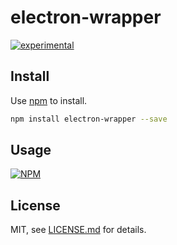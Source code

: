 # electron-wrapper

[![experimental](http://badges.github.io/stability-badges/dist/experimental.svg)](http://github.com/badges/stability-badges)



## Install

Use [npm](https://npmjs.com/) to install.

```sh
npm install electron-wrapper --save
```

## Usage

[![NPM](https://nodei.co/npm/electron-wrapper.png)](https://www.npmjs.com/package/electron-wrapper)

## License

MIT, see [LICENSE.md](http://github.com/mattdesl/electron-wrapper/blob/master/LICENSE.md) for details.
